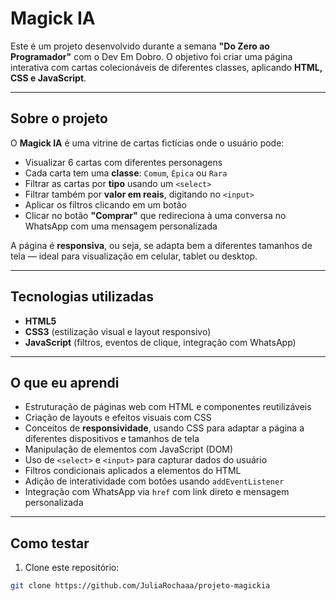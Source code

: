 # Magick IA 

Este é um projeto desenvolvido durante a semana **"Do Zero ao Programador"** com o Dev Em Dobro.
O objetivo foi criar uma página interativa com cartas colecionáveis de diferentes classes, aplicando **HTML, CSS e JavaScript**.

---

## Sobre o projeto

O **Magick IA** é uma vitrine de cartas fictícias onde o usuário pode:

- Visualizar 6 cartas com diferentes personagens  
- Cada carta tem uma **classe**: `Comum`, `Épica` ou `Rara`  
- Filtrar as cartas por **tipo** usando um `<select>`  
- Filtrar também por **valor em reais**, digitando no `<input>`  
- Aplicar os filtros clicando em um botão  
- Clicar no botão **"Comprar"** que redireciona à uma conversa no WhatsApp com uma mensagem personalizada

A página é **responsiva**, ou seja, se adapta bem a diferentes tamanhos de tela — ideal para visualização em celular, tablet ou desktop.

---

## Tecnologias utilizadas

- **HTML5**  
- **CSS3** (estilização visual e layout responsivo)  
- **JavaScript** (filtros, eventos de clique, integração com WhatsApp)

---

## O que eu aprendi

- Estruturação de páginas web com HTML e componentes reutilizáveis  
- Criação de layouts e efeitos visuais com CSS  
- Conceitos de **responsividade**, usando CSS para adaptar a página a diferentes dispositivos e tamanhos de tela  
- Manipulação de elementos com JavaScript (DOM)  
- Uso de `<select>` e `<input>` para capturar dados do usuário  
- Filtros condicionais aplicados a elementos do HTML  
- Adição de interatividade com botões usando `addEventListener` 
- Integração com WhatsApp via `href` com link direto e mensagem personalizada

---

## Como testar

1. Clone este repositório:
```bash
git clone https://github.com/JuliaRochaaa/projeto-magickia
